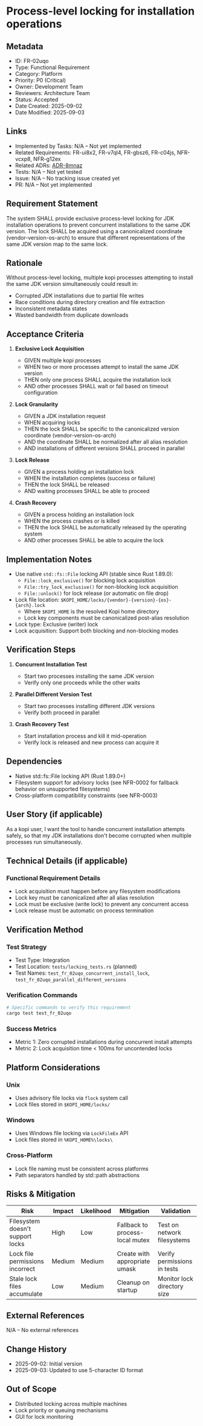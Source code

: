 # Process-level locking for installation operations

## Metadata
- ID: FR-02uqo
- Type: Functional Requirement
- Category: Platform
- Priority: P0 (Critical)
- Owner: Development Team
- Reviewers: Architecture Team
- Status: Accepted
- Date Created: 2025-09-02
- Date Modified: 2025-09-03

## Links
- Implemented by Tasks: N/A – Not yet implemented
- Related Requirements: FR-ui8x2, FR-v7ql4, FR-gbsz6, FR-c04js, NFR-vcxp8, NFR-g12ex
- Related ADRs: [ADR-8mnaz](../adr/ADR-8mnaz-concurrent-process-locking-strategy.md)
- Tests: N/A – Not yet tested
- Issue: N/A – No tracking issue created yet
- PR: N/A – Not yet implemented

## Requirement Statement

The system SHALL provide exclusive process-level locking for JDK installation operations to prevent concurrent installations to the same JDK version. The lock SHALL be acquired using a canonicalized coordinate (vendor-version-os-arch) to ensure that different representations of the same JDK version map to the same lock.

## Rationale

Without process-level locking, multiple kopi processes attempting to install the same JDK version simultaneously could result in:
- Corrupted JDK installations due to partial file writes
- Race conditions during directory creation and file extraction
- Inconsistent metadata states
- Wasted bandwidth from duplicate downloads

## Acceptance Criteria

1. **Exclusive Lock Acquisition**
   - GIVEN multiple kopi processes
   - WHEN two or more processes attempt to install the same JDK version
   - THEN only one process SHALL acquire the installation lock
   - AND other processes SHALL wait or fail based on timeout configuration

2. **Lock Granularity**
   - GIVEN a JDK installation request
   - WHEN acquiring locks
   - THEN the lock SHALL be specific to the canonicalized version coordinate (vendor-version-os-arch)
   - AND the coordinate SHALL be normalized after all alias resolution
   - AND installations of different versions SHALL proceed in parallel

3. **Lock Release**
   - GIVEN a process holding an installation lock
   - WHEN the installation completes (success or failure)
   - THEN the lock SHALL be released
   - AND waiting processes SHALL be able to proceed

4. **Crash Recovery**
   - GIVEN a process holding an installation lock
   - WHEN the process crashes or is killed
   - THEN the lock SHALL be automatically released by the operating system
   - AND other processes SHALL be able to acquire the lock

## Implementation Notes

- Use native `std::fs::File` locking API (stable since Rust 1.89.0):
  - `File::lock_exclusive()` for blocking lock acquisition
  - `File::try_lock_exclusive()` for non-blocking lock acquisition
  - `File::unlock()` for lock release (or automatic on file drop)
- Lock file location: `$KOPI_HOME/locks/{vendor}-{version}-{os}-{arch}.lock`
  - Where `$KOPI_HOME` is the resolved Kopi home directory
  - Lock key components must be canonicalized post-alias resolution
- Lock type: Exclusive (writer) lock
- Lock acquisition: Support both blocking and non-blocking modes

## Verification Steps

1. **Concurrent Installation Test**
   - Start two processes installing the same JDK version
   - Verify only one proceeds while the other waits

2. **Parallel Different Version Test**
   - Start two processes installing different JDK versions
   - Verify both proceed in parallel

3. **Crash Recovery Test**
   - Start installation process and kill it mid-operation
   - Verify lock is released and new process can acquire it

## Dependencies

- Native std::fs::File locking API (Rust 1.89.0+)
- Filesystem support for advisory locks (see NFR-0002 for fallback behavior on unsupported filesystems)
- Cross-platform compatibility constraints (see NFR-0003)

## User Story (if applicable)

As a kopi user, I want the tool to handle concurrent installation attempts safely, so that my JDK installations don't become corrupted when multiple processes run simultaneously.

## Technical Details (if applicable)

### Functional Requirement Details
- Lock acquisition must happen before any filesystem modifications
- Lock key must be canonicalized after all alias resolution
- Lock must be exclusive (write lock) to prevent any concurrent access
- Lock release must be automatic on process termination

## Verification Method

### Test Strategy
- Test Type: Integration
- Test Location: `tests/locking_tests.rs` (planned)
- Test Names: `test_fr_02uqo_concurrent_install_lock`, `test_fr_02uqo_parallel_different_versions`

### Verification Commands
```bash
# Specific commands to verify this requirement
cargo test test_fr_02uqo
```

### Success Metrics
- Metric 1: Zero corrupted installations during concurrent install attempts
- Metric 2: Lock acquisition time < 100ms for uncontended locks

## Platform Considerations

### Unix
- Uses advisory file locks via `flock` system call
- Lock files stored in `$KOPI_HOME/locks/`

### Windows
- Uses Windows file locking via `LockFileEx` API
- Lock files stored in `%KOPI_HOME%\locks\`

### Cross-Platform
- Lock file naming must be consistent across platforms
- Path separators handled by std::path abstractions

## Risks & Mitigation

| Risk | Impact | Likelihood | Mitigation | Validation |
|------|--------|------------|------------|-----------|
| Filesystem doesn't support locks | High | Low | Fallback to process-local mutex | Test on network filesystems |
| Lock file permissions incorrect | Medium | Medium | Create with appropriate umask | Verify permissions in tests |
| Stale lock files accumulate | Low | Medium | Cleanup on startup | Monitor lock directory size |

## External References
N/A – No external references

## Change History

- 2025-09-02: Initial version
- 2025-09-03: Updated to use 5-character ID format

## Out of Scope

- Distributed locking across multiple machines
- Lock priority or queuing mechanisms
- GUI for lock monitoring